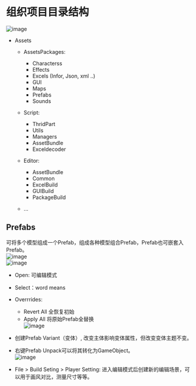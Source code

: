 # 组织项目目录结构

 ![image](https://user-images.githubusercontent.com/74708198/221208604-f2ac9711-15ef-46e9-b24f-08638b0c293b.png)
* Assets
  * AssetsPackages:
    * Characterss
    * Effects
    * Excels (Infor, Json, xml ..)
    * GUI
    * Maps
    * Prefabs
    * Sounds

  * Script:
    * ThridPart
    * Utils
    * Managers
    * AssetBundle
    * Exceldecoder
  
  * Editor:
    * AssetBundle
    * Common 
    * ExcelBuild
    * GUIBuild
    * PackageBuild

  * ...

## Prefabs
可将多个模型组成一个Prefab，组成各种模型组合Prefab，Prefab也可嵌套入Prefab。
<br>![image](https://user-images.githubusercontent.com/74708198/221221227-a66bb9ba-a4de-4522-b547-e5f5318e5554.png)
<br>![image](https://user-images.githubusercontent.com/74708198/221223829-e331a65d-b40b-4238-9309-243c51a43951.png)

* Open: 可编辑模式
* Select：word means
* Overrrides: 
  * Revert All 全恢复初始
  * Apply All 将原始Prefab全替换
<br>![image](https://user-images.githubusercontent.com/74708198/221227184-34199e12-9b6e-4b3f-99ef-f54b3c9c5f9a.png)

* 创建Prefab Variant（变体）, 改变主体影响变体属性，但改变变体主题不变。
* 右键Prefab Unpack可以将其转化为GameObject。
<br>![image](https://user-images.githubusercontent.com/74708198/221229033-8a52a3bb-2ea1-4a8a-be87-35a2c53fdc32.png)
* File > Build Seting > Player Setting: 进入编辑模式后创建新的编辑场景，可以用于画风对比，测量尺寸等等。
